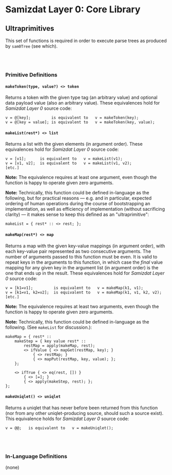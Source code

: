 Samizdat Layer 0: Core Library
==============================

Ultraprimitives
---------------

This set of functions is required in order to execute
parse trees as produced by `sam0Tree` (see which).

<br><br>
### Primitive Definitions


#### `makeToken(type, value?) <> token`

Returns a token with the given type tag (an arbitrary value)
and optional data payload value (also an arbitrary value). These
equivalences hold for *Samizdat Layer 0* source code:

```
v = @[key];         is equivalent to   v = makeToken(key);
v = @[key = value]; is equivalent to   v = makeToken(key, value);
```

#### `makeList(rest*) <> list`

Returns a list with the given elements (in argument order).
These equivalences hold for *Samizdat Layer 0* source code:

```
v = [v1];      is equivalent to   v = makeList(v1);
v = [v1, v2];  is equivalent to   v = makeList(v1, v2);
[etc.]
```

**Note:** The equivalence requires at least one argument, even though
the function is happy to operate given zero arguments.

**Note:** Technically, this function could be defined in-language as the
following, but for practical reasons &mdash; e.g. and in particular,
expected ordering of human operations during the course of
bootstrapping an implementation, as well as efficiency of
implementation (without sacrificing clarity) &mdash; it makes sense to
keep this defined as an "ultraprimitive":

```
makeList = { rest* :: <> rest; };
```

#### `makeMap(rest*) <> map`

Returns a map with the given key-value mappings (in argument
order), with each key-value pair represented as two consecutive
arguments. The number of arguments passed to this function must be
even. It is valid to repeat keys in the arguments to this function, in
which case the *final* value mapping for any given key in the argument
list (in argument order) is the one that ends up in the result. These
equivalences hold for *Samizdat Layer 0* source code:

```
v = [k1=v1];         is equivalent to   v = makeMap(k1, v1);
v = [k1=v1, k2=v2];  is equivalent to   v = makeMap(k1, v1, k2, v2);
[etc.]
```

**Note:** The equivalence requires at least two arguments, even though
the function is happy to operate given zero arguments.

**Note:** Technically, this function could be defined in-language as the
following. (See `makeList` for discussion.):

```
makeMap = { rest* ::
    makeStep = { key value rest* ::
        restMap = apply(makeMap, rest);
        <> ifValue { <> mapGet(restMap, key); }
            { <> restMap; }
            { <> mapPut(restMap, key, value); };
    };

    <> ifTrue { <> eq(rest, []) }
        { <> [=]; }
        { <> apply(makeStep, rest); };
};
```

#### `makeUniqlet() <> uniqlet`

Returns a uniqlet that has never before been returned from this
function (nor from any other uniqlet-producing source, should such a
source exist). This equivalence holds for *Samizdat Layer 0* source
code:

```
v = @@;   is equivalent to   v = makeUniqlet();
```


<br><br>
### In-Language Definitions

(none)
